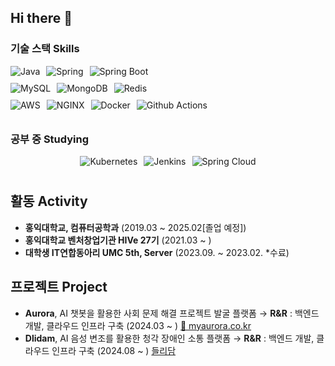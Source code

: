 ## Hi there 👋

<h3>기술 스택 Skills</h3>
<div style="display: flex; justify-content: center; flex-direction: column; align-items: left;">
      <div style="display: flex; align-items: center; gap: 10px; margin-bottom: 10px;">
          <img alt="Java" src="https://img.shields.io/badge/Java-F78740?style=for-the-badge&logo=OpenJDK&logoColor=white"/>
          <img alt="Spring" src="https://img.shields.io/badge/Spring-6DB33FF?style=for-the-badge&logo=Spring&logoColor=white"/>
          <img alt="Spring Boot" src="https://img.shields.io/badge/Spring Boot-6DB33F?&style=for-the-badge&logo=springboot&logoColor=white"/>
      </div>
      <div style="display: flex; align-items: center; gap: 10px; margin-bottom: 10px;">
          <img alt="MySQL" src="https://img.shields.io/badge/MySQL-4479A1?&style=for-the-badge&logo=MySQL&logoColor=white"/>
          <img alt="MongoDB" src="https://img.shields.io/badge/MongoDb-47A248?&style=for-the-badge&logo=MongoDB&logoColor=white"/>
          <img alt="Redis" src="https://img.shields.io/badge/Redis-FF4438?&style=for-the-badge&logo=Redis&logoColor=white"/>
      </div>
      <div style="display: flex; align-items: center; gap: 10px; margin-bottom: 10px;">
          <img alt="AWS" src="https://img.shields.io/badge/AWS-232F3E?&style=for-the-badge&logo=Amazon Web Services&logoColor=white"/>
          <img alt="NGINX" src="https://img.shields.io/badge/NGINX-009639?&style=for-the-badge&logo=NGINX&logoColor=white"/>
          <img alt="Docker" src="https://img.shields.io/badge/Docker-2496ED?&style=for-the-badge&logo=Docker&logoColor=white"/>
          <img alt="Github Actions" src="https://img.shields.io/badge/Github Actions-2088FF?&style=for-the-badge&logo=Github Actions&logoColor=white"/>
      </div>
  </div>

<h3>공부 중 Studying</h3>
<div style="display: flex; justify-content: center; flex-direction: column; align-items: center;">
      <div style="display: flex; align-items: center; gap: 10px; margin-bottom: 10px;">
          <img alt="Kubernetes" src="https://img.shields.io/badge/Kubernetes-326CE5?&style=for-the-badge&logo=Kubernetes&logoColor=white"/>
          <img alt="Jenkins" src="https://img.shields.io/badge/Jenkins-D24939?style=for-the-badge&logo=Jenkins&logoColor=white"/>
          <img alt="Spring Cloud" src="https://img.shields.io/badge/Spring%20Cloud-6DB33F?&style=for-the-badge&logo=Spring&logoColor=white"/>
      </div>
  </div>

## 활동 Activity 
- **홍익대학교, 컴퓨터공학과** (2019.03 ~ 2025.02[졸업 예정]) <br/>
- **홍익대학교 벤처창업기관 HIVe 27기** (2021.03 ~ ) <br/>
- **대학생 IT연합동아리 UMC 5th, Server** (2023.09. ~ 2023.02. *수료)

## 프로젝트 Project
- **Aurora**, AI 챗봇을 활용한 사회 문제 해결 프로젝트 발굴 플랫폼 → **R&R** : 백엔드 개발, 클라우드 인프라 구축 (2024.03 ~ ) [🔗 myaurora.co.kr](https://myaurora.co.kr/) <br/>
- **Dlidam**, AI 음성 변조를 활용한 청각 장애인 소통 플랫폼 → **R&R** : 백엔드 개발, 클라우드 인프라 구축 (2024.08 ~ ) [들리담](https://github.com/DliDAM/backend-spring) <br/>

</div>
<!--
**Yoon-Jemin/Yoon-Jemin** is a ✨ _special_ ✨ repository because its `README.md` (this file) appears on your GitHub profile.

Here are some ideas to get you started:

- 🔭 I’m currently working on ...
- 🌱 I’m currently learning ...
- 👯 I’m looking to collaborate on ...
- 🤔 I’m looking for help with ...
- 💬 Ask me about ...
- 📫 How to reach me: ...
- 😄 Pronouns: ...
- ⚡ Fun fact: ...
-->
